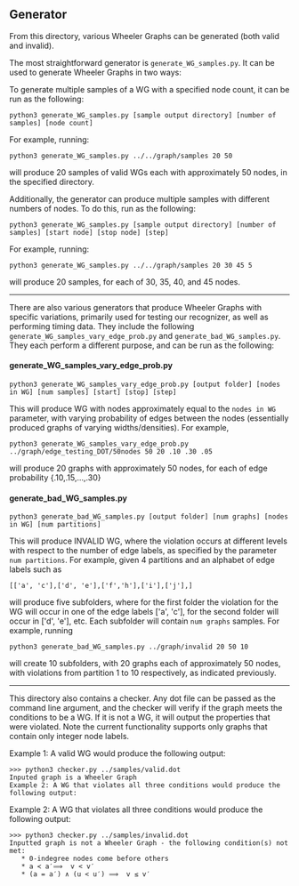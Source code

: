 ## Generator

From this directory, various Wheeler Graphs can be generated (both valid and invalid).

The most straightforward generator is `generate_WG_samples.py`. It can be used to generate Wheeler Graphs in two ways:

To generate multiple samples of a WG with a specified node count, it can be run as the following:
```
python3 generate_WG_samples.py [sample output directory] [number of samples] [node count]
```
For example, running: 
```
python3 generate_WG_samples.py ../../graph/samples 20 50
```
will produce 20 samples of valid WGs each with approximately 50 nodes, in the specified directory.

Additionally, the generator can produce multiple samples with different numbers of nodes. To do this, run as the following:
```
python3 generate_WG_samples.py [sample output directory] [number of samples] [start node] [stop node] [step]
```
For example, running: 
``` 
python3 generate_WG_samples.py ../../graph/samples 20 30 45 5 
```
will produce 20 samples, for each of 30, 35, 40, and 45 nodes. 

---

There are also various generators that produce Wheeler Graphs with specific variations, primarily used for testing our recognizer, as well as performing timing data. They include the following `generate_WG_samples_vary_edge_prob.py` and `generate_bad_WG_samples.py`. They each perform a different purpose, and can be run as the following: 
#### generate_WG_samples_vary_edge_prob.py
``` 
python3 generate_WG_samples_vary_edge_prob.py [output folder] [nodes in WG] [num samples] [start] [stop] [step]
```
This will produce WG with nodes approximately equal to the `nodes in WG` parameter, with varying probability of edges between the nodes (essentially produced graphs of varying widths/densities). 
For example, 
``` 
python3 generate_WG_samples_vary_edge_prob.py ../graph/edge_testing_DOT/50nodes 50 20 .10 .30 .05
```
will produce 20 graphs with approximately 50 nodes, for each of edge probability {.10,.15,...,.30}

#### generate_bad_WG_samples.py
``` 
python3 generate_bad_WG_samples.py [output folder] [num graphs] [nodes in WG] [num partitions]
```
This will produce INVALID WG, where the violation occurs at different levels with respect to the number of edge labels, as specified by the parameter `num partitions`. For example, given 4 partitions and an alphabet of edge labels such as 
```
[['a', 'c'],['d', 'e'],['f','h'],['i'],['j'],]
```
will produce five subfolders, where for the first folder the violation for the WG will occur in one of the edge labels ['a', 'c'], for the second folder will occur in ['d', 'e'], etc. Each subfolder will contain `num graphs` samples. 
For example, running 
``` 
python3 generate_bad_WG_samples.py ../graph/invalid 20 50 10
```
will create 10 subfolders, with 20 graphs each of approximately 50 nodes, with violations from partition 1 to 10 respectively, as indicated previously. 

---

This directory also contains a checker. Any dot file can be passed as the command line argument, and the checker will verify if the graph meets the conditions to be a WG. If it is not a WG, it will output the properties that were violated. Note the current functionality supports only graphs that contain only integer node labels.

Example 1: A valid WG would produce the following output:
```
>>> python3 checker.py ../samples/valid.dot
Inputed graph is a Wheeler Graph
Example 2: A WG that violates all three conditions would produce the following output:
```
Example 2: A WG that violates all three conditions would produce the following output:
```
>>> python3 checker.py ../samples/invalid.dot
Inputted graph is not a Wheeler Graph - the following condition(s) not met:
   * 0-indegree nodes come before others
   * a ≺ a′⟹  v < v′
   * (a = a′) ∧ (u < u′) ⟹  v ≤ v′
```